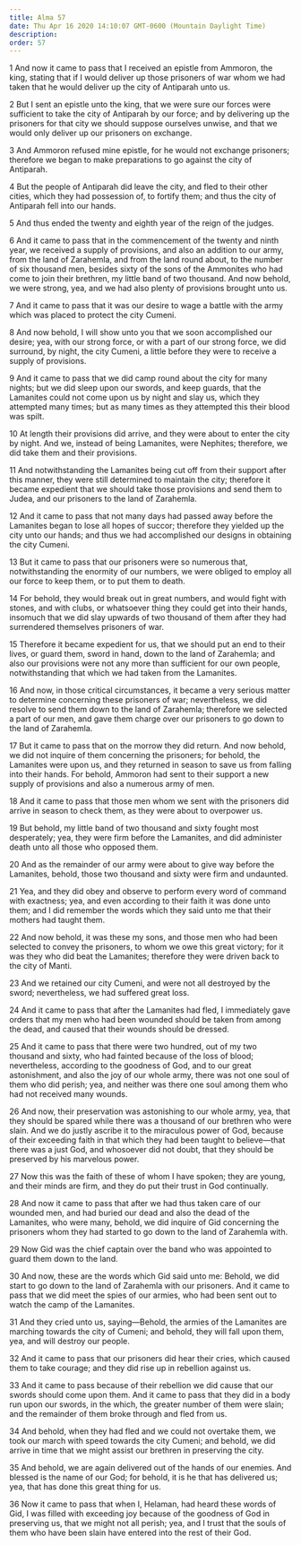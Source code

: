 ```yaml
---
title: Alma 57
date: Thu Apr 16 2020 14:10:07 GMT-0600 (Mountain Daylight Time)
description: 
order: 57
---
```


<p>
  1 And now it came to pass that I received an epistle from Ammoron, the king,
  stating that if I would deliver up those prisoners of war whom we had taken
  that he would deliver up the city of Antiparah unto us.
</p>
<p>
  2 But I sent an epistle unto the king, that we were sure our forces were
  sufficient to take the city of Antiparah by our force; and by delivering up
  the prisoners for that city we should suppose ourselves unwise, and that we
  would only deliver up our prisoners on exchange.
</p>
<p>
  3 And Ammoron refused mine epistle, for he would not exchange prisoners;
  therefore we began to make preparations to go against the city of Antiparah.
</p>
<p>
  4 But the people of Antiparah did leave the city, and fled to their other
  cities, which they had possession of, to fortify them; and thus the city of
  Antiparah fell into our hands.
</p>
<p>5 And thus ended the twenty and eighth year of the reign of the judges.</p>
<p>
  6 And it came to pass that in the commencement of the twenty and ninth year,
  we received a supply of provisions, and also an addition to our army, from the
  land of Zarahemla, and from the land round about, to the number of six
  thousand men, besides sixty of the sons of the Ammonites who had come to join
  their brethren, my little band of two thousand. And now behold, we were
  strong, yea, and we had also plenty of provisions brought unto us.
</p>
<p>
  7 And it came to pass that it was our desire to wage a battle with the army
  which was placed to protect the city Cumeni.
</p>
<p>
  8 And now behold, I will show unto you that we soon accomplished our desire;
  yea, with our strong force, or with a part of our strong force, we did
  surround, by night, the city Cumeni, a little before they were to receive a
  supply of provisions.
</p>
<p>
  9 And it came to pass that we did camp round about the city for many nights;
  but we did sleep upon our swords, and keep guards, that the Lamanites could
  not come upon us by night and slay us, which they attempted many times; but as
  many times as they attempted this their blood was spilt.
</p>
<p>
  10 At length their provisions did arrive, and they were about to enter the
  city by night. And we, instead of being Lamanites, were Nephites; therefore,
  we did take them and their provisions.
</p>
<p>
  11 And notwithstanding the Lamanites being cut off from their support after
  this manner, they were still determined to maintain the city; therefore it
  became expedient that we should take those provisions and send them to Judea,
  and our prisoners to the land of Zarahemla.
</p>
<p>
  12 And it came to pass that not many days had passed away before the Lamanites
  began to lose all hopes of succor; therefore they yielded up the city unto our
  hands; and thus we had accomplished our designs in obtaining the city Cumeni.
</p>
<p>
  13 But it came to pass that our prisoners were so numerous that,
  notwithstanding the enormity of our numbers, we were obliged to employ all our
  force to keep them, or to put them to death.
</p>
<p>
  14 For behold, they would break out in great numbers, and would fight with
  stones, and with clubs, or whatsoever thing they could get into their hands,
  insomuch that we did slay upwards of two thousand of them after they had
  surrendered themselves prisoners of war.
</p>
<p>
  15 Therefore it became expedient for us, that we should put an end to their
  lives, or guard them, sword in hand, down to the land of Zarahemla; and also
  our provisions were not any more than sufficient for our own people,
  notwithstanding that which we had taken from the Lamanites.
</p>
<p>
  16 And now, in those critical circumstances, it became a very serious matter
  to determine concerning these prisoners of war; nevertheless, we did resolve
  to send them down to the land of Zarahemla; therefore we selected a part of
  our men, and gave them charge over our prisoners to go down to the land of
  Zarahemla.
</p>
<span></span>
<p>
  17 But it came to pass that on the morrow they did return. And now behold, we
  did not inquire of them concerning the prisoners; for behold, the Lamanites
  were upon us, and they returned in season to save us from falling into their
  hands. For behold, Ammoron had sent to their support a new supply of
  provisions and also a numerous army of men.
</p>
<p>
  18 And it came to pass that those men whom we sent with the prisoners did
  arrive in season to check them, as they were about to overpower us.
</p>
<p>
  19 But behold, my little band of two thousand and sixty fought most
  desperately; yea, they were firm before the Lamanites, and did administer
  death unto all those who opposed them.
</p>
<p>
  20 And as the remainder of our army were about to give way before the
  Lamanites, behold, those two thousand and sixty were firm and undaunted.
</p>
<p>
  21 Yea, and they did obey and observe to perform every word of command with
  exactness; yea, and even according to their faith it was done unto them; and I
  did remember the words which they said unto me that their mothers had taught
  them.
</p>
<p>
  22 And now behold, it was these my sons, and those men who had been selected
  to convey the prisoners, to whom we owe this great victory; for it was they
  who did beat the Lamanites; therefore they were driven back to the city of
  Manti.
</p>
<p>
  23 And we retained our city Cumeni, and were not all destroyed by the sword;
  nevertheless, we had suffered great loss.
</p>
<p>
  24 And it came to pass that after the Lamanites had fled, I immediately gave
  orders that my men who had been wounded should be taken from among the dead,
  and caused that their wounds should be dressed.
</p>
<p>
  25 And it came to pass that there were two hundred, out of my two thousand and
  sixty, who had fainted because of the loss of blood; nevertheless, according
  to the goodness of God, and to our great astonishment, and also the joy of our
  whole army, there was not one soul of them who did perish; yea, and neither
  was there one soul among them who had not received many wounds.
</p>
<p>
  26 And now, their preservation was astonishing to our whole army, yea, that
  they should be spared while there was a thousand of our brethren who were
  slain. And we do justly ascribe it to the miraculous power of God, because of
  their exceeding faith in that which they had been taught to
  believe&#x2014;that there was a just God, and whosoever did not doubt, that
  they should be preserved by his marvelous power.
</p>
<p>
  27 Now this was the faith of these of whom I have spoken; they are young, and
  their minds are firm, and they do put their trust in God continually.
</p>
<p>
  28 And now it came to pass that after we had thus taken care of our wounded
  men, and had buried our dead and also the dead of the Lamanites, who were
  many, behold, we did inquire of Gid concerning the prisoners whom they had
  started to go down to the land of Zarahemla with.
</p>
<p>
  29 Now Gid was the chief captain over the band who was appointed to guard them
  down to the land.
</p>
<p>
  30 And now, these are the words which Gid said unto me: Behold, we did start
  to go down to the land of Zarahemla with our prisoners. And it came to pass
  that we did meet the spies of our armies, who had been sent out to watch the
  camp of the Lamanites.
</p>
<p>
  31 And they cried unto us, saying&#x2014;Behold, the armies of the Lamanites
  are marching towards the city of Cumeni; and behold, they will fall upon them,
  yea, and will destroy our people.
</p>
<p>
  32 And it came to pass that our prisoners did hear their cries, which caused
  them to take courage; and they did rise up in rebellion against us.
</p>
<p>
  33 And it came to pass because of their rebellion we did cause that our swords
  should come upon them. And it came to pass that they did in a body run upon
  our swords, in the which, the greater number of them were slain; and the
  remainder of them broke through and fled from us.
</p>
<p>
  34 And behold, when they had fled and we could not overtake them, we took our
  march with speed towards the city Cumeni; and behold, we did arrive in time
  that we might assist our brethren in preserving the city.
</p>
<p>
  35 And behold, we are again delivered out of the hands of our enemies. And
  blessed is the name of our God; for behold, it is he that has delivered us;
  yea, that has done this great thing for us.
</p>
<p>
  36 Now it came to pass that when I, Helaman, had heard these words of Gid, I
  was filled with exceeding joy because of the goodness of God in preserving us,
  that we might not all perish; yea, and I trust that the souls of them who have
  been slain have entered into the rest of their God.
</p>
